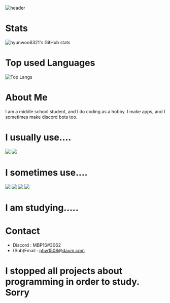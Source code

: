 ![header](https://capsule-render.vercel.app/api?type=wave&color=gradient&height=300&section=header&text=Park%20HyunWoo&fontSize=90)

# Stats
![hyunwoo6321's GitHub stats](https://github-readme-stats.vercel.app/api?username=hyunwoo6321&count_private=true&show_icons=true&theme=darcula)

# Top used Languages
![Top Langs](https://github-readme-stats.vercel.app/api/top-langs/?username=hyunwoo6321)

# About Me
I am a middle school student, and I do coding as a hobby.
I make apps, and I sometimes make discord bots too.

# I usually use....
<img src="https://img.shields.io/badge/Python-3766AB?style=flat&logo=Python&logoColor=FFE400"/></a> 
<img src="https://img.shields.io/badge/HTML-000000?style=flat&logo=html5&logoColor=FA7343"/></a>

# I sometimes use....
<img src="https://img.shields.io/badge/Swift-FA7343?style=flat&logo=Swift&logoColor=white"/></a> 
<img src="https://img.shields.io/badge/Kotlin-0095D5?style=flat&logo=Kotlin&logoColor=FA7343"/></a> 
<img src="https://img.shields.io/badge/C-000000?style=flat&logo=c&logoColor=4A8AC5"/></a>
<img src="https://img.shields.io/badge/CSS-000000?style=flat&logo=css3&logoColor=4A8AC5"/></a>

# I am studying.....

# Contact
- Discord : MBP16#3062
- (Sub)Email : phw1508@daum.com

# I stopped all projects about programming in order to study. Sorry
